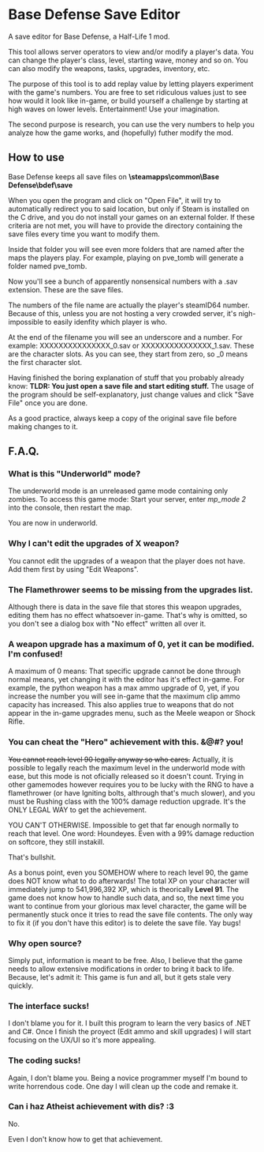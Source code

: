 # Base Defense Save Editor

A save editor for Base Defense, a Half-Life 1 mod.

This tool allows server operators to view and/or modify a player's data. You can change the player's class, level, starting wave, money and so on. You can also modify the weapons, tasks, upgrades, inventory, etc.

The purpose of this tool is to add replay value by letting players experiment with the game's numbers. You are free to set ridiculous values just to see how would it look like in-game, or build yourself a challenge by starting at high waves on lower levels. Entertainment! Use your imagination.

The second purpose is research, you can use the very numbers to help you analyze how the game works, and (hopefully) futher modify the mod.

## How to use

Base Defense keeps all save files on **\steamapps\common\Base Defense\bdef\save**

When you open the program and click on "Open File", it will try to automatically redirect you to said location, but only if Steam is installed on the C drive, and you do not install your games on an external folder. If these criteria are not met, you will have to provide the directory containing the save files every time you want to modify them.

Inside that folder you will see even more folders that are named after the maps the players play. For example, playing on pve_tomb will generate a folder named pve_tomb.

Now you'll see a bunch of apparently nonsensical numbers with a .sav extension. These are the save files.

The numbers of the file name are actually the player's steamID64 number. Because of this, unless you are not hosting a very crowded server, it's nigh-impossible to easily idenfity which player is who.

At the end of the filename you will see an underscore and a number. For example: XXXXXXXXXXXXXXX_0.sav or XXXXXXXXXXXXXXX_1.sav. These are the character slots. As you can see, they start from zero, so _0 means the first character slot.

Having finished the boring explanation of stuff that you probably already know: **TLDR: You just open a save file and start editing stuff.** The usage of the program should be self-explanatory, just change values and click "Save File" once you are done.

As a good practice, always keep a copy of the original save file before making changes to it.

## F.A.Q.

### What is this "Underworld" mode?

The underworld mode is an unreleased game mode containing only zombies. To access this game mode: Start your server, enter *mp_mode 2* into the console, then restart the map.

You are now in underworld.

### Why I can't edit the upgrades of X weapon?

You cannot edit the upgrades of a weapon that the player does not have. Add them first by using "Edit Weapons".

### The Flamethrower seems to be missing from the upgrades list.

Although there is data in the save file that stores this weapon upgrades, editing them has no effect whatsoever in-game. That's why is omitted, so you don't see a dialog box with "No effect" written all over it.

### A weapon upgrade has a maximum of 0, yet it can be modified. I'm confused!

A maximum of 0 means: That specific upgrade cannot be done through normal means, yet changing it with the editor has it's effect in-game. For example, the python weapon has a max ammo upgrade of 0, yet, if you increase the number you will see in-game that the maximum clip ammo capacity has increased. This also applies true to weapons that do not appear in the in-game upgrades menu, such as the Meele weapon or Shock Rifle.

### You can cheat the "Hero" achievement with this. &@#? you!

~~You cannot reach level 90 legally anyway so who cares.~~ Actually, it is possible to legally reach the maximum level in the underworld mode with ease, but this mode is not oficially released so it doesn't count. Trying in other gamemodes however requires you to be lucky with the RNG to have a flamethrower (or have Igniting bolts, althrough that's much slower), and you must be Rushing class with the 100% damage reduction upgrade. It's the ONLY LEGAL WAY to get the achievement.

YOU CAN'T OTHERWISE. Impossible to get that far enough normally to reach that level. One word: Houndeyes. Even with a 99% damage reduction on softcore, they still instakill.

That's bullshit.

As a bonus point, even you SOMEHOW where to reach level 90, the game does NOT know what to do afterwards! The total XP on your character will immediately jump to 541,996,392 XP, which is theorically **Level 91**. The game does not know how to handle such data, and so, the next time you want to continue from your glorious max level character, the game will be permanently stuck once it tries to read the save file contents. The only way to fix it (if you don't have this editor) is to delete the save file. Yay bugs!

### Why open source?

Simply put, information is meant to be free. Also, I believe that the game needs to allow extensive modifications in order to bring it back to life. Because, let's admit it: This game is fun and all, but it gets stale very quickly.

### The interface sucks!

I don't blame you for it. I built this program to learn the very basics of .NET and C#. Once I finish the proyect (Edit ammo and skill upgrades) I will start focusing on the UX/UI so it's more appealing.

### The coding sucks!

Again, I don't blame you. Being a novice programmer myself I'm bound to write horrendous code. One day I will clean up the code and remake it.

### Can i haz Atheist achievement with dis? :3

No.

Even I don't know how to get that achievement.
